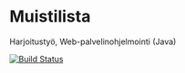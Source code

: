 # Muistilista
Harjoitustyö, Web-palvelinohjelmointi (Java)

[![Build Status](https://travis-ci.org/salae/Muistilista.svg?branch=master)](https://travis-ci.org/salae/Muistilista)
